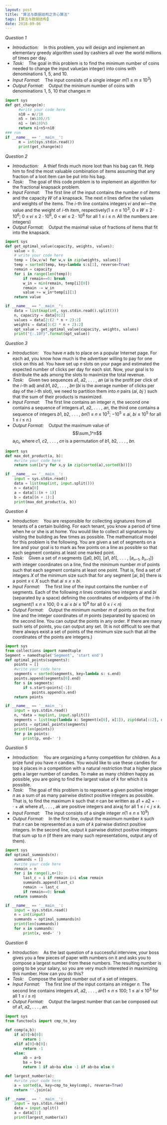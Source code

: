 ```yaml
---
layout: post
title: "算法与数据结构之贪心算法"
tags: [算法与数据结构]
date: 2018-09-06
---
```


*Question 1*
+ *Introduction:* &nbsp;&nbsp; In this problem, you will design and implement an elementary greedy algorithm used by cashiers all over the world millions of times per day.
+ *Task:* &nbsp;&nbsp; The goal in this problem is to find the minimum number of coins needed to change the input value(an integer) into coins with denominations 1, 5, and 10.
+ *Input Format:* &nbsp;&nbsp; The input consists of a single integer 𝑚(1 ≤ 𝑚 ≤ 10<sup>3</sup>)
+ *Output Format:* &nbsp;&nbsp; Output the minimum number of coins with denominations 1, 5, 10 that changes 𝑚

```python
import sys
def get_change(m):
      #write your code here
      n10 = m//10
      n5 = (m%10)//5
      n1 = (m%10)%5
      return n1+n5+n10
### run
if __name__ == '__main__':
      m = int(sys.stdin.read())
      print(get_change(m))
```

*Question 2*
+ *Introduction:* &nbsp;&nbsp; A thief finds much more loot than his bag can fit. Help him to find the most valuable combination of items assuming that any fraction of a loot item can be put into his bag.
+ *Task:* &nbsp;&nbsp; The goal of this code problem is to implement an algorithm for the fractional knapsack problem.
+ *Input Format:* &nbsp;&nbsp; The first line of the input contains the number 𝑛 of items and the capacity 𝑊 of a knapsack. The next 𝑛 lines define the values and weights of the items. The 𝑖-th line contains integers 𝑣𝑖 and 𝑤𝑖—the value and the weight of 𝑖-th item, respectively(1 ≤ 𝑛 ≤ 10<sup>3</sup>, 0 ≤ 𝑊 ≤ 2 · 10<sup>6</sup>; 0 ≤ 𝑣𝑖 ≤ 2 · 10<sup>6</sup>, 0 < 𝑤𝑖 ≤ 2 · 10<sup>6</sup> for all 1 ≤ 𝑖 ≤ 𝑛. All the numbers are integers)
+ *Output Format:* &nbsp;&nbsp; Output the maximal value of fractions of items that fit into the knapsack.

```python
import sys
def get_optimal_value(capacity, weights, values):
    value = 0.
    # write your code here
    temp = [(w,v/w) for w,v in zip(weights, values)]
    temp = sorted(temp, key=lambda s:s[1], reverse=True)
    remain = capacity
    for i in range(len(temp)):
    	if remain==0: break
    	w_in = min(remain, temp[i][0])
    	remain -= w_in
    	value += w_in*temp[i][1]
    return value

if __name__ == "__main__":
    data = list(map(int, sys.stdin.read().split()))
    n, capacity = data[0:2]
    values = data[2:(2 * n + 2):2]
    weights = data[3:(2 * n + 2):2]
    opt_value = get_optimal_value(capacity, weights, values)
    print("{:.10f}".format(opt_value))
```

*Question 3*
+ *Introduction:* &nbsp;&nbsp; You have 𝑛 ads to place on a popular Internet page. For each ad, you know how much is the advertiser willing to pay for one click on this ad. You have set up 𝑛 slots on your page and estimated the expected number of clicks per day for each slot. Now, your goal is to distribute the ads among the slots to maximize the total revenue.
+ *Task:* &nbsp;&nbsp; Given two sequences 𝑎1, 𝑎2, . . . , 𝑎𝑛 (𝑎𝑖 is the profit per click of the 𝑖-th ad) and 𝑏1, 𝑏2, . . . , 𝑏𝑛 (𝑏𝑖 is the average number of clicks per day of the 𝑖-th slot), we need to partition them into 𝑛 pairs (𝑎𝑖, 𝑏𝑗 ) such that the sum of their products is maximized.
+ *Input Format:* &nbsp;&nbsp; The first line contains an integer 𝑛, the second one contains a sequence of integers 𝑎1, 𝑎2, . . . , 𝑎𝑛, the third one contains a sequence of integers 𝑏1, 𝑏2, . . . , 𝑏𝑛(1 ≤ 𝑛 ≤ 10<sup>3</sup>; −10<sup>5</sup> ≤ 𝑎𝑖, 𝑏𝑖 ≤ 10<sup>5</sup> for all 1 ≤ 𝑖 ≤ 𝑛.)
+ *Output Format:* &nbsp;&nbsp; Output the maximum value of $$\sum_1^n$$a<sub>i</sub>c<sub>i</sub>, where 𝑐1, 𝑐2, . . . , 𝑐𝑛 is a permutation of 𝑏1, 𝑏2, . . . , 𝑏𝑛.

```python
import sys
def max_dot_product(a, b):
    #write your code here
    return sum([x*y for x,y in zip(sorted(a),sorted(b))])

if __name__ == '__main__':
    input = sys.stdin.read()
    data = list(map(int, input.split()))
    n = data[0]
    a = data[1:(n + 1)]
    b = data[(n + 1):]
    print(max_dot_product(a, b))
```

*Question 4*
+ *Introduction:* &nbsp;&nbsp; You are responsible for collecting signatures from all tenants of a certain building. For each tenant, you know a period of time when he or she is at home. You would like to collect all signatures by visiting the building as few times as possible. The mathematical model for this problem is the following. You are given a set of segments on a line and your goal is to mark as few points on a line as possible so that each segment contains at least one marked point.
+ *Task:* &nbsp;&nbsp; Given a set of 𝑛 segments {[𝑎0, 𝑏0], [𝑎1, 𝑏1], . . . , [𝑎<sub>𝑛−1</sub>, 𝑏<sub>𝑛−1</sub>]} with integer coordinates on a line, find the minimum number 𝑚 of points such that each segment contains at least one point. That is, find a set of integers 𝑋 of the minimum size such that for any segment [𝑎𝑖, 𝑏𝑖] there is a point 𝑥 ∈ 𝑋 such that 𝑎𝑖 ≤ 𝑥 ≤ 𝑏𝑖.
+ *Input Format:* &nbsp;&nbsp; The first line of the input contains the number 𝑛 of segments. Each of the following 𝑛 lines contains two integers 𝑎𝑖 and 𝑏𝑖 (separated by a space) defining the coordinates of endpoints of the 𝑖-th segment(1 ≤ 𝑛 ≤ 100; 0 ≤ 𝑎𝑖 ≤ 𝑏𝑖 ≤ 10<sup>9</sup> for all 0 ≤ 𝑖 < 𝑛)
+ *Output Format:* &nbsp;&nbsp; Output the minimum number 𝑚 of points on the first line and the integer coordinates of 𝑚 points (separated by spaces) on the second line. You can output the points in any order. If there are many such sets of points, you can output any set. (It is not difficult to see that there always exist a set of points of the minimum size such that all the coordinates of the points are integers.)

```python
import sys
from collections import namedtuple
Segment = namedtuple('Segment', 'start end')
def optimal_points(segments):
    points = []
    #write your code here
    segments = sorted(segments, key=lambda s: s.end)
    points.append(segments[0].end)
    for s in segments:
        if s.start>points[-1]:
            points.append(s.end)
    return points

if __name__ == '__main__':
    input = sys.stdin.read()
    n, *data = map(int, input.split())
    segments = list(map(lambda x: Segment(x[0], x[1]), zip(data[::2], data[1::2])))
    points = optimal_points(segments)
    print(len(points))
    for p in points:
        print(p, end=' ')
```

*Question 5*
+ *Introduction:* &nbsp;&nbsp; You are organizing a funny competition for children. As a prize fund you have 𝑛 candies. You would like to use these candies for top 𝑘 places in a competition with a natural restriction that a higher place gets a larger number of candies. To make as many children happy as possible, you are going to find the largest value of 𝑘 for which it is possible.
+ *Task:* &nbsp;&nbsp; The goal of this problem is to represent a given positive integer 𝑛 as a sum of as many pairwise distinct positive integers as possible. That is, to find the maximum 𝑘 such that 𝑛 can be written as 𝑎1 + 𝑎2 + · · · + 𝑎𝑘 where 𝑎1, . . . , 𝑎𝑘 are positive integers and ai&ne;aj for all 1 ≤ 𝑖 < 𝑗 ≤ 𝑘.
+ *Input Format:* &nbsp;&nbsp; The input consists of a single integer 𝑛(1 ≤ 𝑛 ≤ 10<sup>9</sup>)
+ *Output Format:* &nbsp;&nbsp; In the first line, output the maximum number 𝑘 such that 𝑛 can be represented as a sum of 𝑘 pairwise distinct positive integers. In the second line, output 𝑘 pairwise distinct positive integers that sum up to 𝑛 (if there are many such representations, output any of them).

```python
import sys
def optimal_summands(n):
    summands = []
    #write your code here
    remain = n
    for i in range(1,n+1):
        last_c = i if remain-i>i else remain
        summands.append(last_c)
        remain -= last_c
        if remain==0: break
    return summands

if __name__ == '__main__':
    input = sys.stdin.read()
    n = int(input)
    summands = optimal_summands(n)
    print(len(summands))
    for x in summands:
        print(x, end=' ')
```

*Question 6*
+ *Introduction:* &nbsp;&nbsp; As the last question of a successful interview, your boss gives you a few pieces of paper with numbers on it and asks you to compose a largest number from these numbers. The resulting number is going to be your salary, so you are very much interested in maximizing this number. How can you do this?
+ *Task:* &nbsp;&nbsp; Compose the largest number out of a set of integers.
+ *Input Format:* &nbsp;&nbsp; The first line of the input contains an integer 𝑛. The second line contains integers 𝑎1, 𝑎2, . . . , 𝑎𝑛(1 ≤ 𝑛 ≤ 100; 1 ≤ 𝑎𝑖 ≤ 10<sup>3</sup> for all 1 ≤ 𝑖 ≤ 𝑛)
+ *Output Format:* &nbsp;&nbsp; Output the largest number that can be composed out of 𝑎1, 𝑎2, . . . , 𝑎𝑛.

```python
import sys
from functools import cmp_to_key

def comp(a,b):
	if a[0]>b[0]:
		return 1
	elif a[0]<b[0]:
		return -1
	else:
		ab = a+b
		ba = b+a
		return 1 if ab>ba else -1 if ab<ba else 0

def largest_number(a):
    #write your code here
    a = sorted(a, key=cmp_to_key(comp), reverse=True)
    return ''.join(a)

if __name__ == '__main__':
    input = sys.stdin.read()
    data = input.split()
    a = data[1:]
    print(largest_number(a))
```
